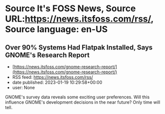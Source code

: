 # Source It's FOSS News, Source URL:https://news.itsfoss.com/rss/, Source language: en-US

## Over 90% Systems Had Flatpak Installed, Says GNOME's Research Report
 - [https://news.itsfoss.com/gnome-research-report/](https://news.itsfoss.com/gnome-research-report/)
 - RSS feed: https://news.itsfoss.com/rss/
 - date published: 2023-01-19 10:29:58+00:00
 - user: None

GNOME's survey data reveals some exciting user preferences. Will this influence GNOME's development decisions in the near future? Only time will tell.
